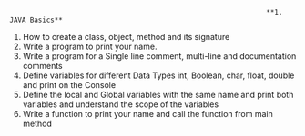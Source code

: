                                                                    **1. JAVA Basics**

  1. How to create a class, object, method and its signature
  2. Write a program to print your name.
  3. Write a program for a Single line comment, multi-line and documentation comments
  4. Define variables for different Data Types int, Boolean, char, float, double and print on the
  Console
  5. Define the local and Global variables with the same name and print both variables and
  understand the scope of the variables
  6. Write a function to print your name and call the function from main method
